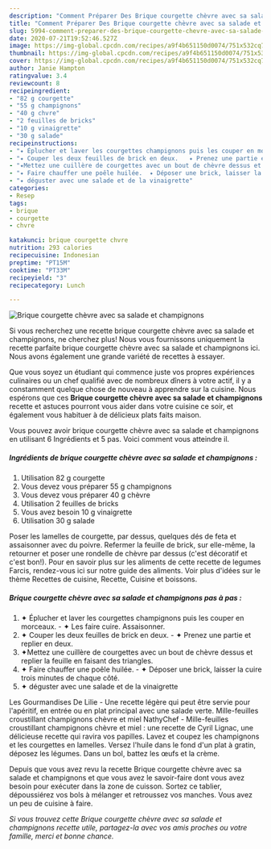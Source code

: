```yaml
---
description: "Comment Préparer Des Brique courgette chèvre avec sa salade et champignons"
title: "Comment Préparer Des Brique courgette chèvre avec sa salade et champignons"
slug: 5994-comment-preparer-des-brique-courgette-chevre-avec-sa-salade-et-champignons
date: 2020-07-21T19:52:46.527Z
image: https://img-global.cpcdn.com/recipes/a9f4b651150d0074/751x532cq70/brique-courgette-chevre-avec-sa-salade-et-champignons-photo-principale-de-la-recette.jpg
thumbnail: https://img-global.cpcdn.com/recipes/a9f4b651150d0074/751x532cq70/brique-courgette-chevre-avec-sa-salade-et-champignons-photo-principale-de-la-recette.jpg
cover: https://img-global.cpcdn.com/recipes/a9f4b651150d0074/751x532cq70/brique-courgette-chevre-avec-sa-salade-et-champignons-photo-principale-de-la-recette.jpg
author: Janie Hampton
ratingvalue: 3.4
reviewcount: 8
recipeingredient:
- "82 g courgette"
- "55 g champignons"
- "40 g chvre"
- "2 feuilles de bricks"
- "10 g vinaigrette"
- "30 g salade"
recipeinstructions:
- "✦ Éplucher et laver les courgettes champignons puis les couper en morceaux. ✦ Les faire cuire. Assaisonner."
- "✦ Couper les deux feuilles de brick en deux.   ✦ Prenez une partie et replier en deux."
- "✦Mettez une cuillère de courgettes avec un bout de chèvre dessus et replier la feuille en faisant des triangles."
- "✦ Faire chauffer une poêle huilée.  ✦ Déposer une brick, laisser la cuire trois minutes de chaque côté."
- "✦ déguster avec une salade et de la vinaigrette"
categories:
- Resep
tags:
- brique
- courgette
- chvre

katakunci: brique courgette chvre 
nutrition: 293 calories
recipecuisine: Indonesian
preptime: "PT15M"
cooktime: "PT33M"
recipeyield: "3"
recipecategory: Lunch

---
```



![Brique courgette chèvre avec sa salade et champignons](https://img-global.cpcdn.com/recipes/a9f4b651150d0074/751x532cq70/brique-courgette-chevre-avec-sa-salade-et-champignons-photo-principale-de-la-recette.jpg)

Si vous recherchez une recette brique courgette chèvre avec sa salade et champignons, ne cherchez plus! Nous vous fournissons uniquement la recette parfaite brique courgette chèvre avec sa salade et champignons ici. Nous avons également une grande variété de recettes à essayer.

Que vous soyez un étudiant qui commence juste vos propres expériences culinaires ou un chef qualifié avec de nombreux dîners à votre actif, il y a constamment quelque chose de nouveau à apprendre sur la cuisine. Nous espérons que ces <strong> Brique courgette chèvre avec sa salade et champignons </strong> recette et astuces pourront vous aider dans votre cuisine ce soir, et également vous habituer à de délicieux plats faits maison.

<!--inarticleads1-->

Vous pouvez avoir brique courgette chèvre avec sa salade et champignons en utilisant 6 Ingrédients et 5 pas. Voici comment vous atteindre il.

##### Ingrédients de brique courgette chèvre avec sa salade et champignons :

1. Utilisation 82 g courgette
1. Vous devez vous préparer 55 g champignons
1. Vous devez vous préparer 40 g chèvre
1. Utilisation 2 feuilles de bricks
1. Vous avez besoin 10 g vinaigrette
1. Utilisation 30 g salade


Poser les lamelles de courgette, par dessus, quelques dés de feta et assaisonner avec du poivre. Refermer la feuille de brick, sur elle-même, la retourner et poser une rondelle de chèvre par dessus (c&#39;est décoratif et c&#39;est bon!). Pour en savoir plus sur les aliments de cette recette de legumes Farcis, rendez-vous ici sur notre guide des aliments. Voir plus d&#39;idées sur le thème Recettes de cuisine, Recette, Cuisine et boissons. 

<!--inarticleads2-->

##### Brique courgette chèvre avec sa salade et champignons pas à pas :

1. ✦ Éplucher et laver les courgettes champignons puis les couper en morceaux. - ✦ Les faire cuire. Assaisonner.
1. ✦ Couper les deux feuilles de brick en deux.  -  ✦ Prenez une partie et replier en deux.
1. ✦Mettez une cuillère de courgettes avec un bout de chèvre dessus et replier la feuille en faisant des triangles.
1. ✦ Faire chauffer une poêle huilée.  - ✦ Déposer une brick, laisser la cuire trois minutes de chaque côté.
1. ✦ déguster avec une salade et de la vinaigrette


Les Gourmandises De Lilie - Une recette légère qui peut être servie pour l&#39;apéritif, en entrée ou en plat principal avec une salade verte. Mille-feuilles croustillant champignons chèvre et miel NathyChef - Mille-feuilles croustillant champignons chèvre et miel : une recette de Cyril Lignac, une délicieuse recette qui ravira vos papilles. Lavez et coupez les champignons et les courgettes en lamelles. Versez l&#39;huile dans le fond d&#39;un plat à gratin, déposez les légumes. Dans un bol, battez les œufs et la crème. 

<!--inarticleads1-->

<p>
Depuis que vous avez revu la recette Brique courgette chèvre avec sa salade et champignons et que vous avez le savoir-faire dont vous avez besoin pour exécuter dans la zone de cuisson. Sortez ce tablier, dépoussiérez vos bols à mélanger et retroussez vos manches. Vous avez un peu de cuisine à faire.
</p>

<p>
<i>Si vous trouvez cette Brique courgette chèvre avec sa salade et champignons recette utile, partagez-la avec vos amis proches ou votre famille, merci et bonne chance.</i>
</p>
